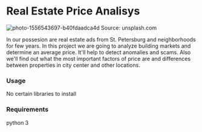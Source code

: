 # Real Estate Price Analisys

![photo-1556543697-b40fdaadca4d](https://user-images.githubusercontent.com/92801594/155856252-f3ecfed6-ab00-41c5-9f63-0f95435334df.jpg)
Source: unsplash.com

In our possesion are real estate ads from St. Petersburg and neighborhoods for few years. In this project we are going to analyze building markets and determine an average price. It'll help to detect anomalies and scams.
Also we'll find out what the most important factors of price are and differences between properties in city center and other locations.

### Usage
No certain libraries to install

### Requirements

python 3
